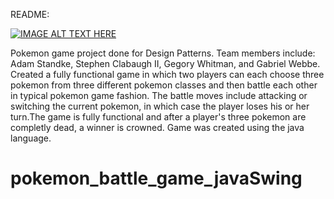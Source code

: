 README: 

[![IMAGE ALT TEXT HERE](http://img.youtube.com/vi/usbbpN5EdIk/0.jpg)](https://youtu.be/usbbpN5EdIk)

Pokemon game project done for Design Patterns. Team members include: Adam Standke, Stephen Clabaugh II, Gegory Whitman, and Gabriel Webbe.
Created a fully functional game in which two players can each choose three pokemon from three different pokemon classes and then battle each other
in typical pokemon game fashion. The battle moves include attacking or switching the current pokemon, in which case the player loses his or her turn.The
game is fully functional and after a player's three pokemon are completly dead, a winner is crowned. Game was created using the java language. 
	
# pokemon_battle_game_javaSwing
